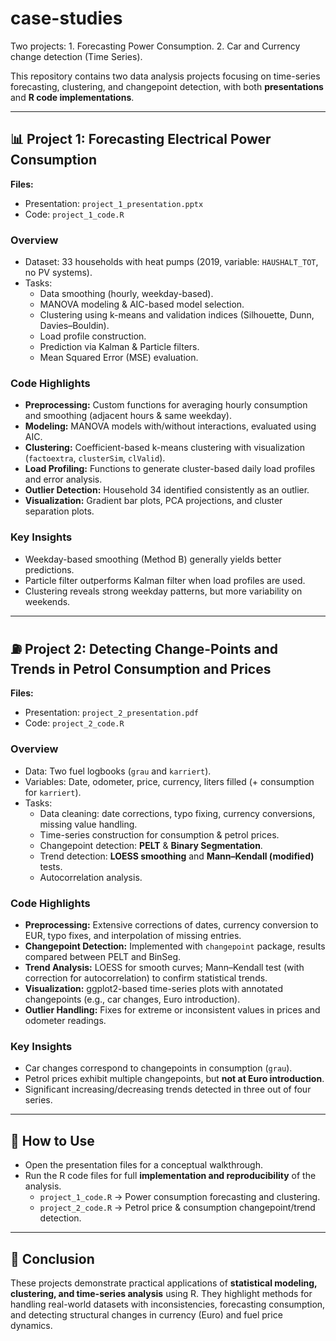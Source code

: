 # case-studies
Two projects: 1. Forecasting Power Consumption. 2. Car and Currency change detection (Time Series).

This repository contains two data analysis projects focusing on time-series forecasting, clustering, and changepoint detection, with both **presentations** and **R code implementations**.

---

## 📊 Project 1: Forecasting Electrical Power Consumption  
**Files:**  
- Presentation: `project_1_presentation.pptx`  
- Code: `project_1_code.R`  

### Overview
- Dataset: 33 households with heat pumps (2019, variable: `HAUSHALT_TOT`, no PV systems).  
- Tasks:  
  - Data smoothing (hourly, weekday-based).  
  - MANOVA modeling & AIC-based model selection.  
  - Clustering using k-means and validation indices (Silhouette, Dunn, Davies–Bouldin).  
  - Load profile construction.  
  - Prediction via Kalman & Particle filters.  
  - Mean Squared Error (MSE) evaluation.  

### Code Highlights
- **Preprocessing:** Custom functions for averaging hourly consumption and smoothing (adjacent hours & same weekday).  
- **Modeling:** MANOVA models with/without interactions, evaluated using AIC.  
- **Clustering:** Coefficient-based k-means clustering with visualization (`factoextra`, `clusterSim`, `clValid`).  
- **Load Profiling:** Functions to generate cluster-based daily load profiles and error analysis.  
- **Outlier Detection:** Household 34 identified consistently as an outlier.  
- **Visualization:** Gradient bar plots, PCA projections, and cluster separation plots.  

### Key Insights
- Weekday-based smoothing (Method B) generally yields better predictions.  
- Particle filter outperforms Kalman filter when load profiles are used.  
- Clustering reveals strong weekday patterns, but more variability on weekends.  

---

## ⛽ Project 2: Detecting Change-Points and Trends in Petrol Consumption and Prices  
**Files:**  
- Presentation: `project_2_presentation.pdf`  
- Code: `project_2_code.R`  

### Overview
- Data: Two fuel logbooks (`grau` and `karriert`).  
- Variables: Date, odometer, price, currency, liters filled (+ consumption for `karriert`).  
- Tasks:  
  - Data cleaning: date corrections, typo fixing, currency conversions, missing value handling.  
  - Time-series construction for consumption & petrol prices.  
  - Changepoint detection: **PELT** & **Binary Segmentation**.  
  - Trend detection: **LOESS smoothing** and **Mann–Kendall (modified)** tests.  
  - Autocorrelation analysis.  

### Code Highlights
- **Preprocessing:** Extensive corrections of dates, currency conversion to EUR, typo fixes, and interpolation of missing entries.  
- **Changepoint Detection:** Implemented with `changepoint` package, results compared between PELT and BinSeg.  
- **Trend Analysis:** LOESS for smooth curves; Mann–Kendall test (with correction for autocorrelation) to confirm statistical trends.  
- **Visualization:** ggplot2-based time-series plots with annotated changepoints (e.g., car changes, Euro introduction).  
- **Outlier Handling:** Fixes for extreme or inconsistent values in prices and odometer readings.  

### Key Insights
- Car changes correspond to changepoints in consumption (`grau`).  
- Petrol prices exhibit multiple changepoints, but **not at Euro introduction**.  
- Significant increasing/decreasing trends detected in three out of four series.  

---

## 🚀 How to Use
- Open the presentation files for a conceptual walkthrough.  
- Run the R code files for full **implementation and reproducibility** of the analysis.  
  - `project_1_code.R` → Power consumption forecasting and clustering.  
  - `project_2_code.R` → Petrol price & consumption changepoint/trend detection.  

---

## 📝 Conclusion
These projects demonstrate practical applications of **statistical modeling, clustering, and time-series analysis** using R. They highlight methods for handling real-world datasets with inconsistencies, forecasting consumption, and detecting structural changes in currency (Euro) and fuel price dynamics.  
